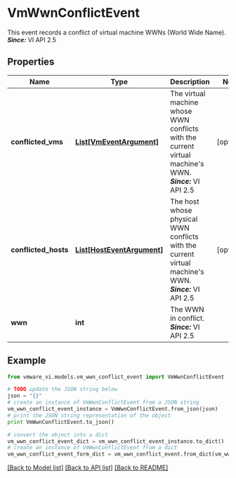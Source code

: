# VmWwnConflictEvent

This event records a conflict of virtual machine WWNs (World Wide Name).  ***Since:*** VI API 2.5 

## Properties
Name | Type | Description | Notes
------------ | ------------- | ------------- | -------------
**conflicted_vms** | [**List[VmEventArgument]**](VmEventArgument.md) | The virtual machine whose WWN conflicts with the current virtual machine&#39;s WWN.  ***Since:*** VI API 2.5  | [optional] 
**conflicted_hosts** | [**List[HostEventArgument]**](HostEventArgument.md) | The host whose physical WWN conflicts with the current virtual machine&#39;s WWN.  ***Since:*** VI API 2.5  | [optional] 
**wwn** | **int** | The WWN in conflict.  ***Since:*** VI API 2.5  | 

## Example

```python
from vmware_vi.models.vm_wwn_conflict_event import VmWwnConflictEvent

# TODO update the JSON string below
json = "{}"
# create an instance of VmWwnConflictEvent from a JSON string
vm_wwn_conflict_event_instance = VmWwnConflictEvent.from_json(json)
# print the JSON string representation of the object
print VmWwnConflictEvent.to_json()

# convert the object into a dict
vm_wwn_conflict_event_dict = vm_wwn_conflict_event_instance.to_dict()
# create an instance of VmWwnConflictEvent from a dict
vm_wwn_conflict_event_form_dict = vm_wwn_conflict_event.from_dict(vm_wwn_conflict_event_dict)
```
[[Back to Model list]](../README.md#documentation-for-models) [[Back to API list]](../README.md#documentation-for-api-endpoints) [[Back to README]](../README.md)


